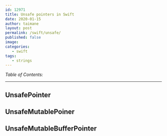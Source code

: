 ```yaml
---
id: 12971
title: Unsafe pointers in Swift
date: 2020-01-15
author: taimane
layout: post
permalink: /swift/unsafe/
published: false
image: 
categories:
   - swift
tags:
   - strings
---
```

_Table of Contents:_

---

## UnsafePointer

## UnsafeMutablePoiner

## UnsafeMutableBufferPointer

